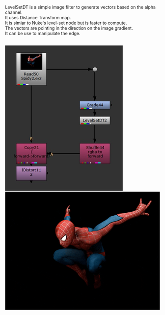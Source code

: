 LevelSetDT is a simple image filter to generate vectors based on the alpha channel.<br />
It uses Distance Transform map. <br />
It is simiar to Nuke's level-set node but is faster to compute. <br />
The vectors are pointing in the direction on the image gradient.  <br />
It can be use to manipulate the edge. <br /><br />

<div id="header" align="left">
  <img src="https://github.com/EyalShirazi/Nuke/blob/main/Plugins/LevelSetDT/demo/LevelSetDT%20script01.jpg"/>
</div>

<div id="header" align="left">
  <img src="https://github.com/EyalShirazi/Nuke/blob/main/Plugins/LevelSetDT/demo/LevelSetDT%20example01.gif"/>
</div>


